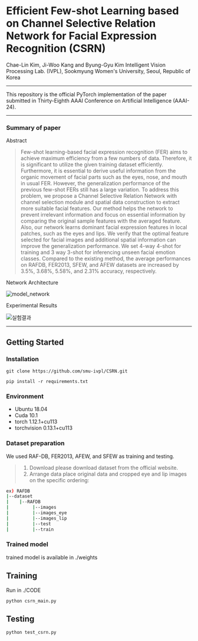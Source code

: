 # Efficient Few-shot Learning based on Channel Selective Relation Network for Facial Expression Recognition (CSRN)

Chae-Lin Kim, Ji-Woo Kang and Byung-Gyu Kim
Intelligent Vision Processing Lab. (IVPL), Sookmyung Women's University, Seoul, Republic of Korea

<hr>

This repository is the official PyTorch implementation of the paper submitted in Thirty-Eighth AAAI Conference on Artificial Intelligence (AAAI-24).


<hr>

### Summary of paper

Abstract
> Few-shot learning-based facial expression recognition (FER) aims to achieve maximum efficiency from a few numbers of data. Therefore, it is significant to
> utilize the given training dataset efficiently. Furthermore, it is essential to derive useful information from the organic movement of facial parts such as
> the eyes, nose, and mouth in usual FER. However, the generalization performance of the previous few-shot FERs still has a large variation. To address this
> problem, we propose a Channel Selective Relation Network with channel selection module and spatial data construction to extract more suitable facial
> features. Our method helps the network to prevent irrelevant information and focus on essential information by comparing the original sample features with
> the averaged feature. Also, our network learns dominant facial expression features in local patches, such as the eyes and lips. We verify that the optimal
> feature selected for facial images and additional spatial information can improve the generalization performance. We set 4-way 4-shot for training and 3
> way 3-shot for inferencing unseen facial emotion classes. Compared to the existing method, the average performances on RAFDB, FER2013, SFEW, and AFEW
> datasets are increased by 3.5%, 3.68%, 5.58%, and 2.31% accuracy, respectively.


Network Architecture

![model_network](https://github.com/smu-ivpl/CSRN/assets/53431568/be7e786f-2a17-41e4-b8ee-c0158663d4e6)


Experimental Results

![실험결과](https://github.com/smu-ivpl/CSRN/assets/53431568/8baa79c3-c639-4a74-bd1d-f6e02f9d8414)

<hr>

## Getting Started

### Installation

~~~
git clone https://github.com/smu-ivpl/CSRN.git

pip install -r requirements.txt
~~~

### Environment
- Ubuntu 18.04
- Cuda 10.1
- torch 1.12.1+cu113
- torchvision 0.13.1+cu113


### Dataset preparation

We used RAF-DB, FER2013, AFEW, and SFEW as training and testing.

> 1. Download
> please download dataset from the official website.
> 2. Arrange data
> place original data and cropped eye and lip images on the specific ordering:

```bash
ex) RAFDB
|--dataset
|    |--RAFDB
|         |--images
|         |--images_eye
|         |--images_lip
|         |--test
|         |--train
```             

### Trained model

trained model is available in ./weights


## Training

Run in ./CODE

~~~
python csrn_main.py
~~~


## Testing

~~~
python test_csrn.py
~~~


